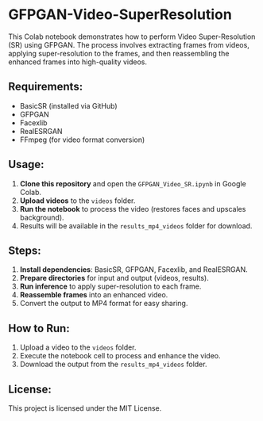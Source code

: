 # GFPGAN-Video-SuperResolution

This Colab notebook demonstrates how to perform Video Super-Resolution (SR) using GFPGAN. The process involves extracting frames from videos, applying super-resolution to the frames, and then reassembling the enhanced frames into high-quality videos.

## Requirements:
- BasicSR (installed via GitHub)
- GFPGAN
- Facexlib
- RealESRGAN
- FFmpeg (for video format conversion)

## Usage:
1. **Clone this repository** and open the `GFPGAN_Video_SR.ipynb` in Google Colab.
2. **Upload videos** to the `videos` folder.
3. **Run the notebook** to process the video (restores faces and upscales background).
4. Results will be available in the `results_mp4_videos` folder for download.

## Steps:
1. **Install dependencies**: BasicSR, GFPGAN, Facexlib, and RealESRGAN.
2. **Prepare directories** for input and output (videos, results).
3. **Run inference** to apply super-resolution to each frame.
4. **Reassemble frames** into an enhanced video.
5. Convert the output to MP4 format for easy sharing.

## How to Run:
1. Upload a video to the `videos` folder.
2. Execute the notebook cell to process and enhance the video.
3. Download the output from the `results_mp4_videos` folder.

## License:
This project is licensed under the MIT License.

